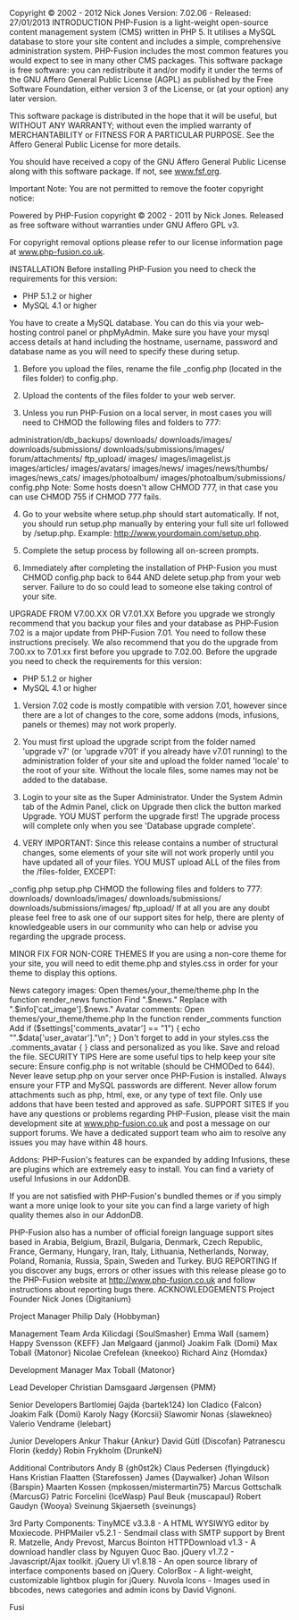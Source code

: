 

Copyright © 2002 - 2012 Nick Jones
Version: 7.02.06 - Released: 27/01/2013
INTRODUCTION
PHP-Fusion is a light-weight open-source content management system (CMS) written in PHP 5. It utilises a MySQL database to store your site content and includes a simple, comprehensive administration system. PHP-Fusion includes the most common features you would expect to see in many other CMS packages.
This software package is free software: you can redistribute it and/or modify it under the terms of the GNU Affero General Public License (AGPL) as published by the Free Software Foundation, either version 3 of the License, or (at your option) any later version.

This software package is distributed in the hope that it will be useful, but WITHOUT ANY WARRANTY; without even the implied warranty of MERCHANTABILITY or FITNESS FOR A PARTICULAR PURPOSE. See the Affero General Public License for more details.

You should have received a copy of the GNU Affero General Public License along with this software package. If not, see www.fsf.org.

Important Note: You are not permitted to remove the footer copyright notice:

Powered by PHP-Fusion copyright © 2002 - 2011 by Nick Jones.
Released as free software without warranties under GNU Affero GPL v3.

For copyright removal options please refer to our license information page at www.php-fusion.co.uk.

INSTALLATION
Before installing PHP-Fusion you need to check the requirements for this version:
- PHP 5.1.2 or higher
- MySQL 4.1 or higher

You have to create a MySQL database. You can do this via your web-hosting control panel or phpMyAdmin. Make sure you have your mysql access details at hand including the hostname, username, password and database name as you will need to specify these during setup.

1. Before you upload the files, rename the file _config.php (located in the files folder) to config.php.

2. Upload the contents of the files folder to your web server.

3. Unless you run PHP-Fusion on a local server, in most cases you will need to CHMOD the following files and folders to 777:

administration/db_backups/
downloads/
downloads/images/
downloads/submissions/
downloads/submissions/images/
forum/attachments/
ftp_upload/
images/
images/imagelist.js
images/articles/
images/avatars/
images/news/
images/news/thumbs/
images/news_cats/
images/photoalbum/
images/photoalbum/submissions/
config.php
Note: Some hosts doesn't allow CHMOD 777, in that case you can use CHMOD 755 if CHMOD 777 fails.

4. Go to your website where setup.php should start automatically. If not, you should run setup.php manually by entering your full site url followed by /setup.php. Example: http://www.yourdomain.com/setup.php.

5. Complete the setup process by following all on-screen prompts.

6. Immediately after completing the installation of PHP-Fusion you must CHMOD config.php back to 644 AND delete setup.php from your web server. Failure to do so could lead to someone else taking control of your site.

UPGRADE FROM V7.00.XX OR V7.01.XX
Before you upgrade we strongly recommend that you backup your files and your database as PHP-Fusion 7.02 is a major update from PHP-Fusion 7.01. You need to follow these instructions precisely. We also recommend that you do the upgrade from 7.00.xx to 7.01.xx first before you upgrade to 7.02.00.
Before the upgrade you need to check the requirements for this version:

- PHP 5.1.2 or higher
- MySQL 4.1 or higher

1. Version 7.02 code is mostly compatible with version 7.01, however since there are a lot of changes to the core, some addons (mods, infusions, panels or themes) may not work properly.

2. You must first upload the upgrade script from the folder named 'upgrade v7' (or 'upgrade v701' if you already have v7.01 running) to the administration folder of your site and upload the folder named 'locale' to the root of your site. Without the locale files, some names may not be added to the database.

3. Login to your site as the Super Administrator. Under the System Admin tab of the Admin Panel, click on Upgrade then click the button marked Upgrade. YOU MUST perform the upgrade first! The upgrade process will complete only when you see 'Database upgrade complete'.

4. VERY IMPORTANT: Since this release contains a number of structural changes, some elements of your site will not work properly until you have updated all of your files. YOU MUST upload ALL of the files from the /files-folder, EXCEPT:

_config.php
setup.php
CHMOD the following files and folders to 777:
downloads/
downloads/images/
downloads/submissions/
downloads/submissions/images/
ftp_upload/
If at all you are any doubt please feel free to ask one of our support sites for help, there are plenty of knowledgeable users in our community who can help or advise you regarding the upgrade process.

MINOR FIX FOR NON-CORE THEMES
If you are using a non-core theme for your site, you will need to edit theme.php and styles.css in order for your theme to display this options.

News category images:
Open themes/your_theme/theme.php
In the function render_news function
Find ".$news."
Replace with ".$info['cat_image'].$news."
Avatar comments:
Open themes/your_theme/theme.php
In the function render_comments function
Add if ($settings['comments_avatar'] == "1") { echo "".$data['user_avatar']."\n"; }
Don't forget to add in your styles.css the .comments_avatar { } class and personalized as you like.
Save and reload the file.
SECURITY TIPS
Here are some useful tips to help keep your site secure:
Ensure config.php is not writable (should be CHMODed to 644).
Never leave setup.php on your server once PHP-Fusion is installed.
Always ensure your FTP and MySQL passwords are different.
Never allow forum attachments such as php, html, exe, or any type of text file.
Only use addons that have been tested and approved as safe.
SUPPORT SITES
If you have any questions or problems regarding PHP-Fusion, please visit the main development site at www.php-fusion.co.uk and post a message on our support forums. We have a dedicated support team who aim to resolve any issues you may have within 48 hours.

Addons: PHP-Fusion's features can be expanded by adding Infusions, these are plugins which are extremely easy to install. You can find a variety of useful Infusions in our AddonDB.

If you are not satisfied with PHP-Fusion's bundled themes or if you simply want a more uniqe look to your site you can find a large variety of high quality themes also in our AddonDB.

PHP-Fusion also has a number of official foreign language support sites based in Arabia, Belgium, Brazil, Bulgaria, Denmark, Czech Republic, France, Germany, Hungary, Iran, Italy, Lithuania, Netherlands, Norway, Poland, Romania, Russia, Spain, Sweden and Turkey.
BUG REPORTING
If you discover any bugs, errors or other issues with this release please go to the PHP-Fusion website at http://www.php-fusion.co.uk and follow instructions about reporting bugs there.
ACKNOWLEDGEMENTS
Project Founder
Nick Jones {Digitanium}

Project Manager
Philip Daly {Hobbyman}

Management Team
Arda Kilicdagi {SoulSmasher}
Emma Wall {samem}
Happy Svensson {KEFF}
Jan Mølgaard {janmol}
Joakim Falk {Domi}
Max Toball {Matonor}
Nicolae Crefelean {kneekoo}
Richard Ainz {Homdax}

Development Manager
Max Toball {Matonor}

Lead Developer
Christian Damsgaard Jørgensen {PMM}

Senior Developers
Bartlomiej Gajda {bartek124}
Ion Cladico {Falcon}
Joakim Falk {Domi}
Karoly Nagy {Korcsii}
Slawomir Nonas {slawekneo}
Valerio Vendrame {lelebart}

Junior Developers
Ankur Thakur {Ankur}
David Gütl {Discofan}
Patranescu Florin {keddy}
Robin Frykholm {DrunkeN}

Additional Contributors
Andy B {gh0st2k}
Claus Pedersen {flyingduck}
Hans Kristian Flaatten {Starefossen}
James {Daywalker}
Johan Wilson {Barspin}
Maarten Kossen {mpkossen/mistermartin75}
Marcus Gottschalk {MarcusG}
Patric Forcelini {IceWasp}
Paul Beuk {muscapaul}
Robert Gaudyn {Wooya}
Sveinung Skjaerseth {sveinungs}

3rd Party Components:
TinyMCE v3.3.8 - A HTML WYSIWYG editor by Moxiecode.
PHPMailer v5.2.1 - Sendmail class with SMTP support by Brent R. Matzelle, Andy Prevost, Marcus Bointon
HTTPDownload v1.3 - A download handler class by Nguyen Quoc Bao.
jQuery v1.7.2 - Javascript/Ajax toolkit.
jQuery UI v1.8.18 - An open source library of interface components based on jQuery.
ColorBox - A light-weight, customizable lightbox plugin for jQuery.
Nuvola Icons - Images used in bbcodes, news categories and admin icons by David Vignoni.

Fusi
